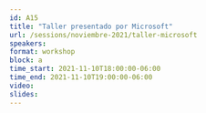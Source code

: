 ```yaml
---
id: A15
title: "Taller presentado por Microsoft"
url: /sessions/noviembre-2021/taller-microsoft
speakers:
format: workshop
block: a
time_start: 2021-11-10T18:00:00-06:00
time_end: 2021-11-10T19:00:00-06:00
video:
slides:
---
```

